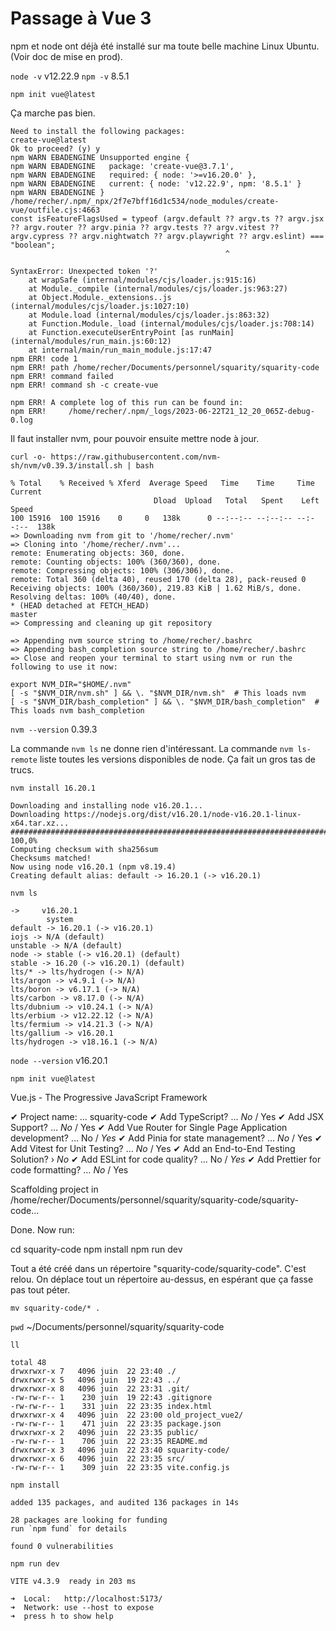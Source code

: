 # Passage à Vue 3

npm et node ont déjà été installé sur ma toute belle machine Linux Ubuntu. (Voir doc de mise en prod).

`node -v`
v12.22.9
`npm -v`
8.5.1

`npm init vue@latest`

Ça marche pas bien.

    Need to install the following packages:
    create-vue@latest
    Ok to proceed? (y) y
    npm WARN EBADENGINE Unsupported engine {
    npm WARN EBADENGINE   package: 'create-vue@3.7.1',
    npm WARN EBADENGINE   required: { node: '>=v16.20.0' },
    npm WARN EBADENGINE   current: { node: 'v12.22.9', npm: '8.5.1' }
    npm WARN EBADENGINE }
    /home/recher/.npm/_npx/2f7e7bff16d1c534/node_modules/create-vue/outfile.cjs:4663
    const isFeatureFlagsUsed = typeof (argv.default ?? argv.ts ?? argv.jsx ?? argv.router ?? argv.pinia ?? argv.tests ?? argv.vitest ?? argv.cypress ?? argv.nightwatch ?? argv.playwright ?? argv.eslint) === "boolean";
                                                    ^

    SyntaxError: Unexpected token '?'
        at wrapSafe (internal/modules/cjs/loader.js:915:16)
        at Module._compile (internal/modules/cjs/loader.js:963:27)
        at Object.Module._extensions..js (internal/modules/cjs/loader.js:1027:10)
        at Module.load (internal/modules/cjs/loader.js:863:32)
        at Function.Module._load (internal/modules/cjs/loader.js:708:14)
        at Function.executeUserEntryPoint [as runMain] (internal/modules/run_main.js:60:12)
        at internal/main/run_main_module.js:17:47
    npm ERR! code 1
    npm ERR! path /home/recher/Documents/personnel/squarity/squarity-code
    npm ERR! command failed
    npm ERR! command sh -c create-vue

    npm ERR! A complete log of this run can be found in:
    npm ERR!     /home/recher/.npm/_logs/2023-06-22T21_12_20_065Z-debug-0.log

Il faut installer nvm, pour pouvoir ensuite mettre node à jour.

`curl -o- https://raw.githubusercontent.com/nvm-sh/nvm/v0.39.3/install.sh | bash`

    % Total    % Received % Xferd  Average Speed   Time    Time     Time  Current
                                    Dload  Upload   Total   Spent    Left  Speed
    100 15916  100 15916    0     0   138k      0 --:--:-- --:--:-- --:--:--  138k
    => Downloading nvm from git to '/home/recher/.nvm'
    => Cloning into '/home/recher/.nvm'...
    remote: Enumerating objects: 360, done.
    remote: Counting objects: 100% (360/360), done.
    remote: Compressing objects: 100% (306/306), done.
    remote: Total 360 (delta 40), reused 170 (delta 28), pack-reused 0
    Receiving objects: 100% (360/360), 219.83 KiB | 1.62 MiB/s, done.
    Resolving deltas: 100% (40/40), done.
    * (HEAD detached at FETCH_HEAD)
    master
    => Compressing and cleaning up git repository

    => Appending nvm source string to /home/recher/.bashrc
    => Appending bash_completion source string to /home/recher/.bashrc
    => Close and reopen your terminal to start using nvm or run the following to use it now:

    export NVM_DIR="$HOME/.nvm"
    [ -s "$NVM_DIR/nvm.sh" ] && \. "$NVM_DIR/nvm.sh"  # This loads nvm
    [ -s "$NVM_DIR/bash_completion" ] && \. "$NVM_DIR/bash_completion"  # This loads nvm bash_completion

`nvm --version`
0.39.3

La commande `nvm ls` ne donne rien d'intéressant. La commande `nvm ls-remote` liste toutes les versions disponibles de node. Ça fait un gros tas de trucs.

`nvm install 16.20.1`

    Downloading and installing node v16.20.1...
    Downloading https://nodejs.org/dist/v16.20.1/node-v16.20.1-linux-x64.tar.xz...
    ########################################################################################################################################### 100,0%
    Computing checksum with sha256sum
    Checksums matched!
    Now using node v16.20.1 (npm v8.19.4)
    Creating default alias: default -> 16.20.1 (-> v16.20.1)

`nvm ls`

    ->     v16.20.1
            system
    default -> 16.20.1 (-> v16.20.1)
    iojs -> N/A (default)
    unstable -> N/A (default)
    node -> stable (-> v16.20.1) (default)
    stable -> 16.20 (-> v16.20.1) (default)
    lts/* -> lts/hydrogen (-> N/A)
    lts/argon -> v4.9.1 (-> N/A)
    lts/boron -> v6.17.1 (-> N/A)
    lts/carbon -> v8.17.0 (-> N/A)
    lts/dubnium -> v10.24.1 (-> N/A)
    lts/erbium -> v12.22.12 (-> N/A)
    lts/fermium -> v14.21.3 (-> N/A)
    lts/gallium -> v16.20.1
    lts/hydrogen -> v18.16.1 (-> N/A)

`node --version`
v16.20.1

`npm init vue@latest`

Vue.js - The Progressive JavaScript Framework

✔ Project name: … squarity-code
✔ Add TypeScript? … *No* / Yes
✔ Add JSX Support? … *No* / Yes
✔ Add Vue Router for Single Page Application development? … No / *Yes*
✔ Add Pinia for state management? … *No* / Yes
✔ Add Vitest for Unit Testing? … *No* / Yes
✔ Add an End-to-End Testing Solution? › *No*
✔ Add ESLint for code quality? … No / *Yes*
✔ Add Prettier for code formatting? … *No* / Yes

Scaffolding project in /home/recher/Documents/personnel/squarity/squarity-code/squarity-code...

Done. Now run:

  cd squarity-code
  npm install
  npm run dev

Tout a été créé dans un répertoire "squarity-code/squarity-code". C'est relou. On déplace tout un répertoire au-dessus, en espérant que ça fasse pas tout péter.

`mv squarity-code/* .`

`pwd`
~/Documents/personnel/squarity/squarity-code

`ll`

    total 48
    drwxrwxr-x 7   4096 juin  22 23:40 ./
    drwxrwxr-x 5   4096 juin  19 22:43 ../
    drwxrwxr-x 8   4096 juin  22 23:31 .git/
    -rw-rw-r-- 1    230 juin  19 22:43 .gitignore
    -rw-rw-r-- 1    331 juin  22 23:35 index.html
    drwxrwxr-x 4   4096 juin  22 23:00 old_project_vue2/
    -rw-rw-r-- 1    471 juin  22 23:35 package.json
    drwxrwxr-x 2   4096 juin  22 23:35 public/
    -rw-rw-r-- 1    706 juin  22 23:35 README.md
    drwxrwxr-x 3   4096 juin  22 23:40 squarity-code/
    drwxrwxr-x 6   4096 juin  22 23:35 src/
    -rw-rw-r-- 1    309 juin  22 23:35 vite.config.js

`npm install`

    added 135 packages, and audited 136 packages in 14s

    28 packages are looking for funding
    run `npm fund` for details

    found 0 vulnerabilities

`npm run dev`

    VITE v4.3.9  ready in 203 ms

    ➜  Local:   http://localhost:5173/
    ➜  Network: use --host to expose
    ➜  press h to show help



